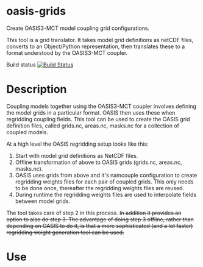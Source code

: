 
# oasis-grids

Create OASIS3-MCT model coupling grid configurations.

This tool is a grid translator. It takes model grid definitions as netCDF files, converts to an Object/Python representation, then translates these to a format understood by the OASIS3-MCT coupler.

Build status [![Build Status](https://travis-ci.org/nicjhan/oasis-grids.svg?branch=master)](https://travis-ci.org/nicjhan/oasis-grids)

# Description

Coupling models together using the OASIS3-MCT coupler involves defining the model grids in a particular format. OASIS then uses these when regridding coupling fields. This tool can be used to create the OASIS grid definition files, called grids.nc, areas.nc, masks.nc for a collection of coupled models.

At a high level the OASIS regridding setup looks like this:

1. Start with model grid definitions as NetCDF files.
2. Offline transformation of above to OASIS grids (grids.nc, areas.nc, masks.nc).
3. OASIS uses grids from above and it's namcouple configuration to create regridding weights files for each pair of coupled grids. This only needs to be done once, thereafter the regridding weights files are reused.
4. During runtime the regridding weights files are used to interpolate fields between model grids.

The tool takes care of step 2 in this process. ~~In addition it provides an option to also do step 3. The advantage of doing step 3 offline, rather than depending on OASIS to do it, is that a more sophisticated (and a lot faster) regridding weight generation tool can be used.~~

# Use

```{shell}
```
